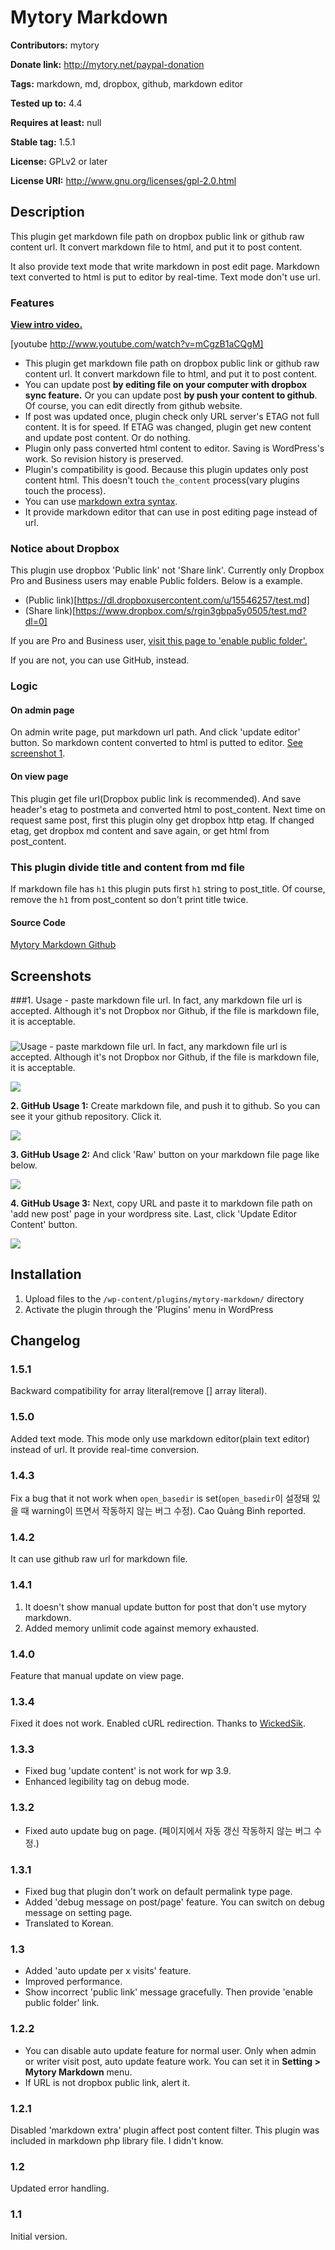 # Mytory Markdown #
**Contributors:** mytory  
**Donate link:** http://mytory.net/paypal-donation  
**Tags:** markdown, md, dropbox, github, markdown editor  
**Tested up to:** 4.4  
**Requires at least:** null  
**Stable tag:** 1.5.1  
**License:** GPLv2 or later  
**License URI:** http://www.gnu.org/licenses/gpl-2.0.html  


## Description ##

This plugin get markdown file path on dropbox public link or github raw content url. It convert markdown file to html, and put it to post content.

It also provide text mode that write markdown in post edit page. Markdown text converted to html is put to editor by real-time. Text mode don't use url.

### Features ###

**[View intro video.](http://youtu.be/mCgzB1aCQgM)**

[youtube http://www.youtube.com/watch?v=mCgzB1aCQgM]

* This plugin get markdown file path on dropbox public link or github raw content url. It convert markdown file to html, and put it to post content.
* You can update post **by editing file on your computer with dropbox sync feature.** Or you can update post **by push your content to github**. Of course, you can edit directly from github website.
* If post was updated once, plugin check only URL server's ETAG not full content. It is for speed. If ETAG was changed, plugin get new content and update post content. Or do nothing.
* Plugin only pass converted html content to editor. Saving is WordPress's work. So revision history is preserved.
* Plugin's compatibility is good. Because this plugin updates only post content html. This doesn't touch `the_content` process(vary plugins touch the process).
* You can use [markdown extra syntax](http://michelf.ca/projects/php-markdown/extra/).
* It provide markdown editor that can use in post editing page instead of url.


### Notice about Dropbox ###

This plugin use dropbox 'Public link' not 'Share link'. Currently only Dropbox Pro and Business users may enable Public folders. Below is a example.

- (Public link)[https://dl.dropboxusercontent.com/u/15546257/test.md]
- (Share link)[https://www.dropbox.com/s/rgin3gbpa5y0505/test.md?dl=0]

If you are Pro and Business user, [visit this page to 'enable public folder'.](https://www.dropbox.com/enable_public_folder)

If you are not, you can use GitHub, instead.


### Logic ###

#### On admin page ####

On admin write page, put markdown url path. And click 'update editor' button. So markdown content converted to html is putted to editor. [See screenshot 1](https://wordpress.org/plugins/mytory-markdown/screenshots/).

#### On view page ####

This plugin get file url(Dropbox public link is recommended). And save header's etag to postmeta and converted html to post_content. Next time on request same post, first this plugin olny get dropbox http etag. If changed etag, get dropbox md content and save again, or get html from post_content.

### This plugin divide title and content from md file ###

If markdown file has `h1` this plugin puts first `h1` string to post_title. Of course, remove the `h1` from post_content so don't print title twice.

#### Source Code ####

[Mytory Markdown Github](https://github.com/mytory/mytory-markdown)

## Screenshots ##

###1. Usage - paste markdown file url. In fact, any markdown file url is accepted. Although it's not Dropbox nor Github, if the file is markdown file, it is acceptable.###
![Usage - paste markdown file url. In fact, any markdown file url is accepted. Although it's not Dropbox nor Github, if the file is markdown file, it is acceptable.](http://dl.dropboxusercontent.com/u/15546257/wordpress-plugin/mytory-markdown/screenshot-1.png)


![](http://dl.dropboxusercontent.com/u/15546257/blog/mytory/mytory-markdown/animated.gif)

**2. GitHub Usage 1:** Create markdown file, and push it to github. So you can see it your github repository. Click it.  

![](https://dl.dropboxusercontent.com/u/15546257/blog/mytory/mytory-markdown/mytory-markdown-github-1.jpg)

**3. GitHub Usage 2:** And click 'Raw' button on your markdown file page like below.  

![](https://dl.dropboxusercontent.com/u/15546257/blog/mytory/mytory-markdown/mytory-markdown-github-2.jpg)

**4. GitHub Usage 3:** Next, copy URL and paste it to markdown file path on 'add new post' page in your wordpress site. Last, click 'Update Editor Content' button.  

![](https://dl.dropboxusercontent.com/u/15546257/blog/mytory/mytory-markdown/mytory-markdown-github-3.jpg)

## Installation ##

1. Upload files to the `/wp-content/plugins/mytory-markdown/` directory
1. Activate the plugin through the 'Plugins' menu in WordPress

## Changelog ##

### 1.5.1 ###

Backward compatibility for array literal(remove [] array literal).

### 1.5.0 ###

Added text mode. This mode only use markdown editor(plain text editor) instead of url. It provide real-time conversion.

### 1.4.3 ###

Fix a bug that it not work when `open_basedir` is set(`open_basedir`이 설정돼 있을 때 warning이 뜨면서 작동하지 않는 버그 수정). Cao Quảng Bình reported.

### 1.4.2 ###

It can use github raw url for markdown file.

### 1.4.1 ###

1. It doesn't show manual update button for post that don't use mytory markdown.
2. Added memory unlimit code against memory exhausted.

### 1.4.0 ###

Feature that manual update on view page.

### 1.3.4 ###

Fixed it does not work. Enabled cURL redirection. Thanks to [WickedSik](https://github.com/WickedSik).

### 1.3.3 ###

* Fixed bug 'update content' is not work for wp 3.9.
* Enhanced legibility tag on debug mode.

### 1.3.2 ###

* Fixed auto update bug on page. (페이지에서 자동 갱신 작동하지 않는 버그 수정.)

### 1.3.1 ###

* Fixed bug that plugin don't work on default permalink type page.
* Added 'debug message on post/page' feature. You can switch on debug message on setting page.
* Translated to Korean.

### 1.3 ###

* Added 'auto update per x visits' feature.
* Improved performance. 
* Show incorrect 'public link' message gracefully. Then provide 'enable public folder' link.

### 1.2.2 ###

* You can disable auto update feature for normal user. Only when admin or writer visit post, auto update feature work. You can set it in __Setting > Mytory Markdown__ menu.
* If URL is not dropbox public link, alert it.

### 1.2.1 ###

Disabled 'markdown extra' plugin affect post content filter. This plugin was included in markdown php library file. I didn't know.

### 1.2 ###

Updated error handling.

### 1.1 ###

Initial version.